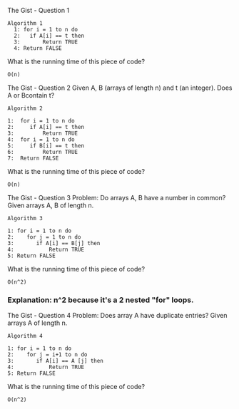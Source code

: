 The Gist - Question 1

```
Algorithm 1
  1: for i = 1 to n do
  2:   if A[i] == t then
  3:       Return TRUE
  4: Return FALSE
````

What is the running time of this piece of code?

```
O(n)
```

The Gist - Question 2
Given A, B (arrays of length n) and t (an integer). Does A or Bcontain t?

```
Algorithm 2
    
1:  for i = 1 to n do
2:     if A[i] == t then
3:         Return TRUE
4:  for i = 1 to n do
5:     if B[i] == t then
6:         Return TRUE
7:  Return FALSE
```

What is the running time of this piece of code?

```
O(n)
```

The Gist - Question 3
Problem: Do arrays A, B have a number in common? Given arrays A, B of length n.

```
Algorithm 3
      
1: for i = 1 to n do
2:    for j = 1 to n do
3:       if A[i] == B[j] then
4:           Return TRUE
5: Return FALSE
```

What is the running time of this piece of code?

```
O(n^2)
```
### Explanation: n^2 because it's a 2 nested "for" loops.


The Gist - Question 4
Problem: Does array A have duplicate entries? Given arrays A of length n.

```
Algorithm 4
      
1: for i = 1 to n do
2:    for j = i+1 to n do
3:       if A[i] == A [j] then
4:           Return TRUE
5: Return FALSE
```

What is the running time of this piece of code?

```
O(n^2)
```


